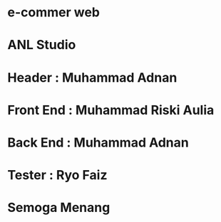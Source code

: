 # e-commer web

# ANL Studio

# Header : Muhammad Adnan

# Front End : Muhammad Riski Aulia
# Back End : Muhammad Adnan
# Tester : Ryo Faiz

# Semoga Menang
